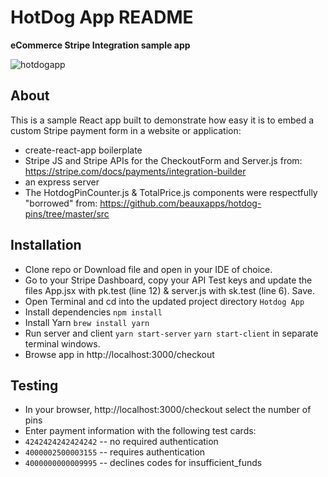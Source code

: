 # HotDog App README

**eCommerce Stripe Integration sample app**

![hotdogapp](https://user-images.githubusercontent.com/11928927/100178960-ddb5ab80-2e89-11eb-939d-265aae9303f2.png)

## About

This is a sample React app built to demonstrate how easy it is to embed a custom Stripe payment form in a website or application:
- create-react-app boilerplate 
- Stripe JS and Stripe APIs for the CheckoutForm and Server.js from: https://stripe.com/docs/payments/integration-builder
- an express server
- The HotdogPinCounter.js & TotalPrice.js components were respectfully "borrowed" from: https://github.com/beauxapps/hotdog-pins/tree/master/src

## Installation
- Clone repo or Download file and open in your IDE of choice.
- Go to your Stripe Dashboard, copy your API Test keys and update the files App.jsx with pk.test (line 12) & server.js with sk.test (line 6). Save.
- Open Terminal and cd into the updated project directory `Hotdog App`
- Install dependencies `npm install`
- Install Yarn `brew install yarn`
- Run server and client `yarn start-server` `yarn start-client` in separate terminal windows.
- Browse app in http://localhost:3000/checkout


## Testing
- In your browser, http://localhost:3000/checkout select the number of pins
- Enter payment information with the following test cards:
- `4242424242424242` -- no required authentication
- `4000002500003155` -- requires authentication
- `4000000000009995` -- declines codes for insufficient_funds
